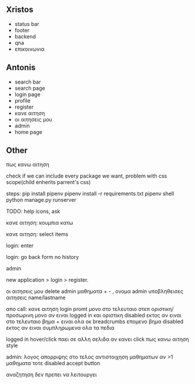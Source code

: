 ## Xristos
* status bar
* footer
* backend
* qna
* επικοινωνια

## Antonis
* search bar
* search page
* login page
* profile 
* register
* κανε αιτηση
* οι αιτησεις μου
* admin 
* home page


## Other
πως κανω αιτηση

check if we can include every package we want, problem with css scope(child enherits parrent's css)


steps:
pip install pipenv
pipenv install -r requirements.txt
pipenv shell
python manage.py runserver


TODO:
help icons, ask



κανε αιτηση: κουμπια κατω

κανε αιτηση: select items

login: enter

login: go back form no history

admin

new application > login > register.

οι αιτησεις μου delete
admin μαθηματα + - , ονομα
admin υποβληθεισες αιτησεις name/lastname

απο call:
κανε αιτηση login promt μονο στο τελευταιο στεπ
οριστικη/προσωρινη  μονο αν ειναι logged in και οριστικη disabled εκτος αν ειναι στο τελευταιο βημα + ειναι ολα οκ
breadcrumbs επομενο βημα disabled εκτος αν ειναι συμπληρωμενα ολα τα πεδια

logged in hover/click παει σε αλλη σελιδα αν κανει click
πως κανω αιτηση style

admin:
λογος απορριψης στο τελος
αντιστοιχηση μαθηματων αν >1 μαθηματα τοτε disabled accept button

αναζητηση δεν πρεπει να λειτουργει
